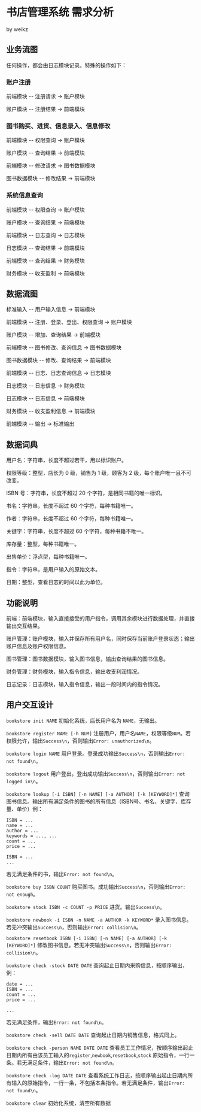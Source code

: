 # 书店管理系统 需求分析

by weikz

## 业务流图

任何操作，都会由日志模块记录。特殊的操作如下：

### 账户注册

前端模块 -- 注册请求 -> 账户模块

账户模块 -- 注册结果 -> 前端模块

### 图书购买、进货、信息录入、信息修改

前端模块 -- 权限查询 -> 账户模块

账户模块 -- 查询结果 -> 前端模块

前端模块 -- 修改请求 -> 图书数据模块

图书数据模块 -- 修改结果 -> 前端模块

### 系统信息查询

前端模块 -- 权限查询 -> 账户模块

账户模块 -- 查询结果 -> 前端模块

前端模块 -- 日志查询 -> 日志模块

日志模块 -- 查询结果 -> 前端模块

前端模块 -- 查询结果 -> 财务模块

财务模块 -- 收支盈利 -> 前端模块

## 数据流图

标准输入 -- 用户输入信息 -> 前端模块

前端模块 -- 注册、登录、登出、权限查询 -> 账户模块

账户模块 -- 增加、查询结果 -> 前端模块

前端模块 -- 图书修改、查询信息 -> 图书数据模块

图书数据模块 -- 修改、查询结果 -> 前端模块

前端模块 -- 日志、日志查询信息 -> 日志模块

日志模块 -- 日志信息 -> 财务模块

日志模块 -- 日志信息 -> 前端模块

财务模块 -- 收支盈利信息 -> 前端模块

前端模块 -- 输出 -> 标准输出

## 数据词典

用户名：字符串，长度不超过若干，用以标识账户。

权限等级：整型，店长为 0 级，销售为 1 级，顾客为 2 级，每个账户唯一且不可改变。

ISBN 号：字符串，长度不超过 20 个字符，是相同书籍的唯一标识。

书名：字符串，长度不超过 60 个字符，每种书籍唯一。

作者：字符串，长度不超过 60 个字符，每种书籍唯一。

关键字：字符串，长度不超过 60 个字符，每种书籍不唯一。

库存量：整型，每种书籍唯一。

出售单价：浮点型，每种书籍唯一。

指令：字符串，是用户输入的原始文本。

日期：整型，查看日志的时间以此为单位。

## 功能说明

前端：前端模块，输入直接接受的用户指令，调用其余模块进行数据处理，并直接输出交互结果。

账户管理：账户模块，输入并保存所有用户名，同时保存当前账户登录状态；输出账户信息及账户权限信息。

图书管理：图书数据模块，输入图书信息，输出查询结果的图书信息。

财务管理：财务模块，输入指令信息，输出收支利润情况。

日志记录：日志模块，输入指令信息，输出一段时间内的指令情况。

## 用户交互设计

`bookstore init NAME` 初始化系统，店长用户名为 `NAME`，无输出。

`bookstore register NAME [-h NUM]` 注册用户，用户名`NAME`，权限等级`NUM`。若权限允许，输出`Success\n`，否则输出`Error: unauthorized\n`。

`bookstore login NAME` 用户登录。登录成功输出`Success\n`，否则输出`Error: not found\n`。

`bookstore logout` 用户登出。登出成功输出`Success\n`，否则输出`Error: not logged in\n`。

`bookstore lookup [-i ISBN] [-n NAME] [-a AUTHOR] [-k [KEYWORD]*]` 查询图书信息。输出所有满足条件的图书的所有信息（ISBN号、书名、关键字、库存量、单价）例：

```whatever
ISBN = ...
name = ...
author = ...
keywords = ..., ...
count = ...
price = ...

ISBN = ...
...
```

若无满足条件的书，输出`Error: not found\n`。

`bookstore buy ISBN COUNT` 购买图书。成功输出`Success\n`，否则输出`Error: not enough`。

`bookstore stock ISBN -c COUNT -p PRICE` 进货。输出`Success\n`。

`bookstore newbook -i ISBN -n NAME -a AUTHOR -k KEYWORD*` 录入图书信息。若无冲突输出`Success\n`，否则输出`Error: collision\n`。

`bookstore resetbook ISBN [-i ISBN] [-n NAME] [-a AUTHOR] [-k [KEYWORD]*]` 修改图书信息。若无冲突输出`Success\n`，否则输出`Error: collision\n`。

`bookstore check -stock DATE DATE` 查询起止日期内采购信息，按顺序输出，例：

```whatever
date = ...
ISBN = ...
count = ...
price = ...

...
```

若无满足条件，输出`Error: not found\n`。

`bookstore check -sell DATE DATE` 查询起止日期内销售信息，格式同上。

`bookstore check -person NAME DATE DATE` 查看员工工作情况，按顺序输出起止日期内所有由该员工输入的`register`,`newbook`,`resetbook`,`stock` 原始指令，一行一条。若无满足条件，输出`Error: not found\n`。

`bookstore check -log DATE DATE` 查看系统工作日志，按顺序输出起止日期内所有输入的原始指令，一行一条，不包括本条指令。若无满足条件，输出`Error: not found\n`。

`bookstore clear` 初始化系统，清空所有数据

